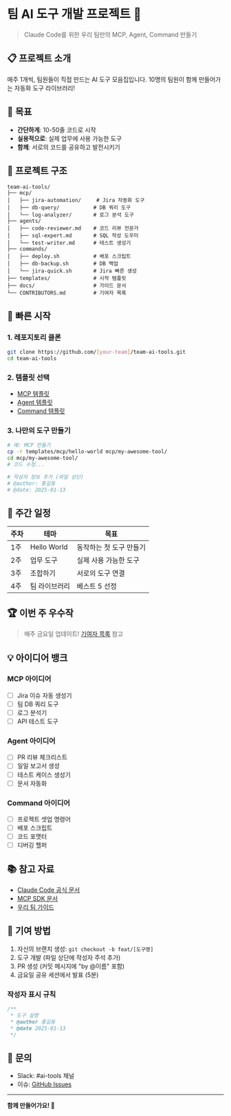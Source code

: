 # 팀 AI 도구 개발 프로젝트 🚀

> Claude Code를 위한 우리 팀만의 MCP, Agent, Command 만들기

## 📋 프로젝트 소개

매주 1개씩, 팀원들이 직접 만드는 AI 도구 모음집입니다.
10명의 팀원이 함께 만들어가는 자동화 도구 라이브러리!

## 🎯 목표

- **간단하게**: 10-50줄 코드로 시작
- **실용적으로**: 실제 업무에 사용 가능한 도구
- **함께**: 서로의 코드를 공유하고 발전시키기

## 📁 프로젝트 구조

```
team-ai-tools/
├── mcp/
│   ├── jira-automation/     # Jira 자동화 도구
│   ├── db-query/           # DB 쿼리 도구  
│   └── log-analyzer/       # 로그 분석 도구
├── agents/
│   ├── code-reviewer.md    # 코드 리뷰 전문가
│   ├── sql-expert.md       # SQL 작성 도우미
│   └── test-writer.md      # 테스트 생성기
├── commands/
│   ├── deploy.sh           # 배포 스크립트
│   ├── db-backup.sh        # DB 백업
│   └── jira-quick.sh       # Jira 빠른 생성
├── templates/              # 시작 템플릿
├── docs/                   # 가이드 문서
└── CONTRIBUTORS.md         # 기여자 목록
```

## 🚀 빠른 시작

### 1. 레포지토리 클론
```bash
git clone https://github.com/[your-team]/team-ai-tools.git
cd team-ai-tools
```

### 2. 템플릿 선택
- [MCP 템플릿](./templates/mcp/)
- [Agent 템플릿](./templates/agent/)
- [Command 템플릿](./templates/command/)

### 3. 나만의 도구 만들기
```bash
# 예: MCP 만들기
cp -r templates/mcp/hello-world mcp/my-awesome-tool/
cd mcp/my-awesome-tool/
# 코드 수정...

# 작성자 정보 추가 (파일 상단)
# @author: 홍길동
# @date: 2025-01-13
```

## 📅 주간 일정

| 주차 | 테마 | 목표 |
|------|------|------|
| 1주 | Hello World | 동작하는 첫 도구 만들기 |
| 2주 | 업무 도구 | 실제 사용 가능한 도구 |
| 3주 | 조합하기 | 서로의 도구 연결 |
| 4주 | 팀 라이브러리 | 베스트 5 선정 |

## 🏆 이번 주 우수작

> 매주 금요일 업데이트! [기여자 목록](./CONTRIBUTORS.md) 참고

## 💡 아이디어 뱅크

### MCP 아이디어
- [ ] Jira 이슈 자동 생성기
- [ ] 팀 DB 쿼리 도구
- [ ] 로그 분석기
- [ ] API 테스트 도구

### Agent 아이디어  
- [ ] PR 리뷰 체크리스트
- [ ] 일일 보고서 생성
- [ ] 테스트 케이스 생성기
- [ ] 문서 자동화

### Command 아이디어
- [ ] 프로젝트 셋업 명령어
- [ ] 배포 스크립트
- [ ] 코드 포맷터
- [ ] 디버깅 헬퍼

## 📚 참고 자료

- [Claude Code 공식 문서](https://docs.anthropic.com/en/docs/claude-code)
- [MCP SDK 문서](https://github.com/modelcontextprotocol/sdk)
- [우리 팀 가이드](./docs/guide.md)

## 🤝 기여 방법

1. 자신의 브랜치 생성: `git checkout -b feat/[도구명]`
2. 도구 개발 (파일 상단에 작성자 주석 추가)
3. PR 생성 (커밋 메시지에 "by @이름" 포함)
4. 금요일 공유 세션에서 발표 (5분)

### 작성자 표시 규칙
```javascript
/**
 * 도구 설명
 * @author 홍길동
 * @date 2025-01-13
 */
```

## 💬 문의

- Slack: #ai-tools 채널
- 이슈: [GitHub Issues](https://github.com/[your-team]/team-ai-tools/issues)

---

**함께 만들어가요! 🎉**